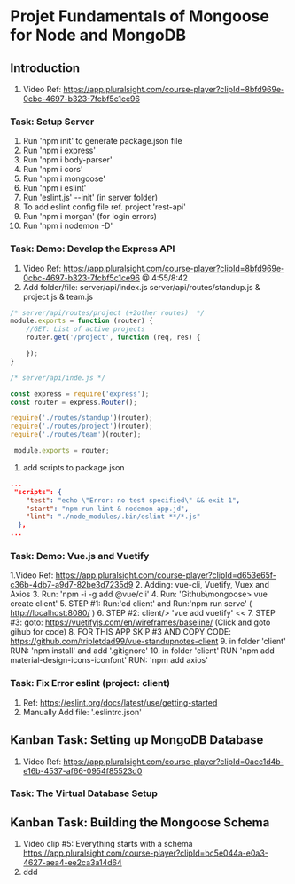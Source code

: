 # Projet Fundamentals of Mongoose for Node and MongoDB

## Introduction

1. Video Ref: <https://app.pluralsight.com/course-player?clipId=8bfd969e-0cbc-4697-b323-7fcbf5c1ce96>

### Task: Setup Server

1. Run 'npm init' to generate package.json file
2. Run 'npm i express'
3. Run 'npm i body-parser'
4. Run 'npm  i cors'
5. Run 'npm i mongoose'
6. Run 'npm i eslint'
7. Run 'eslint.js' --init' (in server folder)
8. To add eslint config file ref. project 'rest-api'
9. Run 'npm i morgan' (for login errors)
10. Run 'npm i nodemon -D'

### Task: Demo: Develop the Express API

1. Video Ref: <https://app.pluralsight.com/course-player?clipId=8bfd969e-0cbc-4697-b323-7fcbf5c1ce96>   @ 4:55/8:42
2. Add folder/file: server/api/index.js server/api/routes/standup.js & project.js & team.js

```javascript
/* server/api/routes/project (+2other routes)  */
module.exports = function (router) {
    //GET: List of active projects
    router.get('/project', function (req, res) {

    });
}

/* server/api/inde.js */

const express = require('express');
const router = express.Router();

require('./routes/standup')(router); 
require('./routes/project')(router); 
require('./routes/team')(router); 

 module.exports = router;
 ```

1. add scripts to package.json

```json
...
 "scripts": {
    "test": "echo \"Error: no test specified\" && exit 1",
    "start": "npm run lint & nodemon app.jd",
    "lint": "./node_modules/.bin/eslint **/*.js"
  },
...
```

### Task: Demo: Vue.js and Vuetify

1.Video Ref: <https://app.pluralsight.com/course-player?clipId=d653e65f-c36b-4db7-a9d7-82be3d7235d9>
2. Adding: vue-cli, Vuetify, Vuex and Axios
3. Run: 'npm -i -g add @vue/cli'
4. Run: 'Github\mongoose\> vue create client'
5. STEP #1: Run:'cd client' and Run:'npm run serve' ( <http://localhost:8080/> )
6. STEP #2: client/> 'vue add vuetify' <<
7. STEP #3: goto: <https://vuetifyjs.com/en/wireframes/baseline/> (Click and goto gihub for code)
8. FOR THIS APP SKIP #3 AND COPY CODE: <https://github.com/tripletdad99/vue-standupnotes-client>
9. in folder 'client' RUN: 'npm install' and add '.gitignore'
10. in folder 'client' RUN 'npm add material-design-icons-iconfont' RUN: 'npm add axios'

### Task: Fix Error eslint (project: client)

1. Ref: <https://eslint.org/docs/latest/use/getting-started>
2. Manually Add file: '.eslintrc.json'

## Kanban Task: Setting up MongoDB Database

1. Video Ref: <https://app.pluralsight.com/course-player?clipId=0acc1d4b-e16b-4537-af66-0954f85523d0>

### Task: The Virtual Database Setup

## Kanban Task: Building the Mongoose Schema

1. Video clip #5: Everything starts with a schema <https://app.pluralsight.com/course-player?clipId=bc5e044a-e0a3-4627-aea4-ee2ca3a14d64>
2. ddd
